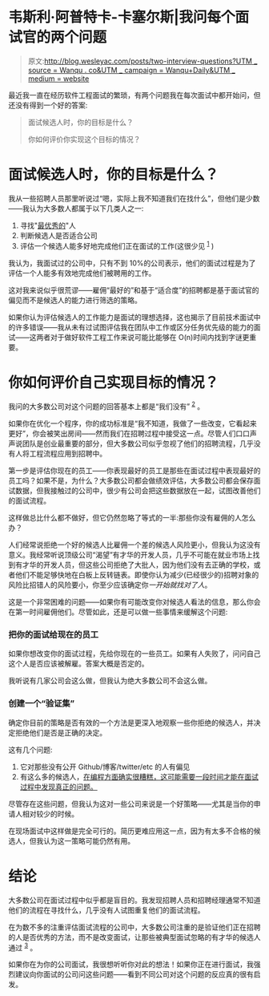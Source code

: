 # 韦斯利·阿普特卡-卡塞尔斯|我问每个面试官的两个问题

> 原文:[http://blog.wesleyac.com/posts/two-interview-questions?UTM _ source = Wanqu . co&UTM _ campaign = Wanqu+Daily&UTM _ medium = website](http://blog.wesleyac.com/posts/two-interview-questions?utm_source=wanqu.co&utm_campaign=Wanqu+Daily&utm_medium=website)

最近我一直在经历软件工程面试的繁琐，有两个问题我在每次面试中都开始问，但还没有得到一个好的答案:

> 面试候选人时，你的目标是什么？
> 
> 你如何评价你实现这个目标的情况？

# 面试候选人时，你的目标是什么？

我从一些招聘人员那里听说过“嗯，实际上我不知道我们在找什么”，但他们是少数——我认为大多数人都属于以下几类人之一:

1.  寻找"[最优秀的](https://danluu.com/programmer-moneyball/)"人
2.  判断候选人是否适合公司
3.  评估一个候选人能多好地完成他们正在面试的工作(这很少见 <sup id="fnref1">[1](#fn1)</sup> )

我认为，我面试过的公司中，只有不到 10%的公司表示，他们的面试过程是为了评估一个人能多有效地完成他们被聘用的工作。

这对我来说似乎很荒谬——雇佣“最好的”和基于“适合度”的招聘都是基于面试官的偏见而不是候选人的能力进行筛选的策略。

如果你认为评估候选人的工作能力是面试的理想选择，这也揭示了目前技术面试中的许多错误——我从未有过试图评估我在团队中工作或区分任务优先级的能力的面试——这两者对于做好软件工程工作来说可能比能够在 O(n)时间内找到字谜更重要。

# 你如何评价自己实现目标的情况？

我问的大多数公司对这个问题的回答基本上都是“我们没有” <sup id="fnref2">[2](#fn2)</sup> 。

如果你在优化一个程序，你的成功标准是“我不知道，我做了一些改变，它看起来更好”，你会被笑出房间——然而我们在招聘过程中接受这一点。尽管人们口口声声说团队是创业最重要的部分，但大多数公司似乎忽视了他们的招聘流程，几乎没有人将工程流程应用到招聘中。

第一步是评估你现在的员工——你表现最好的员工是那些在面试过程中表现最好的员工吗？如果不是，为什么？大多数公司都会做绩效评估，大多数公司都会保存面试数据，但我接触过的公司中，很少有公司会把这些数据放在一起，试图改善他们的面试流程。

这样做总比什么都不做好，但它仍然忽略了等式的一半:那些你没有雇佣的人怎么办？

人们经常说拒绝一个好的候选人比雇佣一个差的候选人风险更小，但我认为这没有意义。我经常听说顶级公司“渴望”有才华的开发人员，几乎不可能在就业市场上找到有才华的开发人员，但这些公司拒绝了大批人，因为他们没有去正确的学校，或者他们不能足够快地在白板上反转链表。即使你认为减少(已经很少的)招聘对象的风险比招错人的风险要小，你至少应该确定你*一开始就找对了人*。

这是一个非常困难的问题——如果你有可能改变你对候选人看法的信息，那么你会在第一时间雇佣他们。尽管如此，还是可以做一些事情来缓解这个问题:

### 把你的面试给现在的员工

如果你想改变你的面试过程，先给你现在的一些员工。如果有人失败了，问问自己这个人是否应该被解雇。答案大概是否定的。

我听说有几家公司会这么做，但我认为绝大多数公司不会这么做。

### 创建一个“验证集”

确定你目前的策略是否有效的一个方法是更深入地观察一些你拒绝的候选人，并决定拒绝他们是否是正确的决定。

这有几个问题:

1.  它对那些没有公开 Github/博客/twitter/etc 的人有偏见
2.  有这么多的候选人，[在编程方面确实很糟糕，这可能需要一段时间才能在面试过程中发现真正的问题。](https://blog.codinghorror.com/why-cant-programmers-program/)

尽管存在这些问题，但我认为这对一些公司来说是一个好策略——尤其是当你的申请人相对较少的时候。

在现场面试中这样做是完全可行的。简历更难应用这一点，因为有太多不合格的候选人，但我认为这一策略可能仍然有用。

# 结论

大多数公司在面试过程中似乎都是盲目的。我发现招聘人员和招聘经理通常不知道他们的流程在寻找什么，几乎没有人试图重复他们的面试流程。

在为数不多的注重评估面试流程的公司中，大多数公司注重的是验证他们正在招聘的人是否优秀的方法，而不是改变面试，让那些被典型面试忽略的有才华的候选人通过 <sup id="fnref3">[3](#fn3)</sup> 。

如果你在为你的公司面试，我很想听听你对此的想法！如果你正在进行面试，我强烈建议向你面试的公司问这些问题——看到不同公司对这个问题的反应真的很有启发。